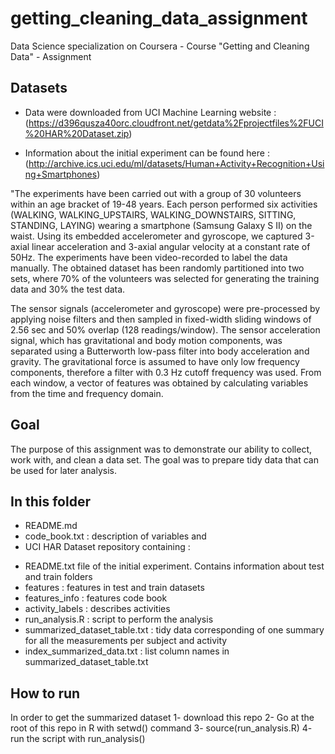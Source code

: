 # getting_cleaning_data_assignment

Data Science specialization on Coursera - Course "Getting and Cleaning Data" - Assignment

## Datasets

- Data were downloaded from UCI Machine Learning website :(https://d396qusza40orc.cloudfront.net/getdata%2Fprojectfiles%2FUCI%20HAR%20Dataset.zip)

- Information about the initial experiment can be found here : (http://archive.ics.uci.edu/ml/datasets/Human+Activity+Recognition+Using+Smartphones)

"The experiments have been carried out with a group of 30 volunteers within an age bracket of 19-48 years. Each person performed six activities (WALKING, WALKING_UPSTAIRS, WALKING_DOWNSTAIRS, SITTING, STANDING, LAYING) wearing a smartphone (Samsung Galaxy S II) on the waist. Using its embedded accelerometer and gyroscope, we captured 3-axial linear acceleration and 3-axial angular velocity at a constant rate of 50Hz. The experiments have been video-recorded to label the data manually. The obtained dataset has been randomly partitioned into two sets, where 70% of the volunteers was selected for generating the training data and 30% the test data. 

The sensor signals (accelerometer and gyroscope) were pre-processed by applying noise filters and then sampled in fixed-width sliding windows of 2.56 sec and 50% overlap (128 readings/window). The sensor acceleration signal, which has gravitational and body motion components, was separated using a Butterworth low-pass filter into body acceleration and gravity. The gravitational force is assumed to have only low frequency components, therefore a filter with 0.3 Hz cutoff frequency was used. From each window, a vector of features was obtained by calculating variables from the time and frequency domain.

## Goal

The purpose of this assignment was to demonstrate our ability to collect, work with, and clean a data set. The goal was to prepare tidy data that can be used for later analysis.

## In this folder

- README.md
- code_book.txt : description of variables and 
- UCI HAR Dataset repository containing :
* README.txt file of the initial experiment. Contains information about test and train folders
* features : features in test and train datasets
* features_info : features code book
* activity_labels : describes activities
* run_analysis.R : script to perform the analysis
* summarized_dataset_table.txt : tidy data corresponding of one summary for all the measurements per subject and activity
* index_summarized_data.txt : list column names in summarized_dataset_table.txt

## How to run
In order to get the summarized dataset 
1- download this repo
2- Go at the root of this repo in R with setwd() command
3- source(run_analysis.R)
4-  run the script with run_analysis()
